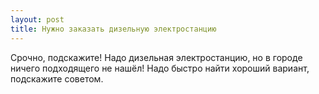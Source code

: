 ```yaml
---
layout: post 
title: Нужно заказать дизельную электростанцию 
--- 
```

Срочно, подскажите! Надо дизельная электростанцию, но в городе ничего подходящего не нашёл! Надо быстро найти хороший вариант, подскажите советом.
